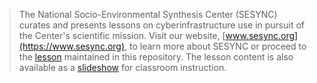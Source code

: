 > The National Socio-Environmental Synthesis Center (SESYNC) curates and presents
> lessons on cyberinfrastructure use in pursuit of the Center's scientific mission.
> Visit our website, [www.sesync.org](https://www.sesync.org), to learn more about
> SESYNC or proceed to the [lesson] maintained in this repository. The lesson content
> is also available as a [slideshow] for classroom instruction.

<!-------------------------------------
-- Only modify content below or risk --
-- a merge conflict with upstream.   --
-------------------------------------->

[lesson]: http://sesync-ci.github.io/introdb-lesson
[slideshow]: http://sesync-ci.github.io/introdb-lesson/instructor
